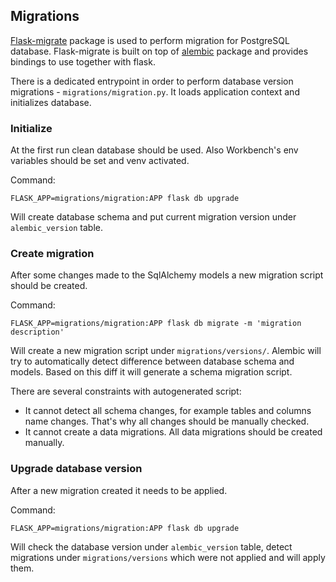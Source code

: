 ## Migrations

[Flask-migrate](https://flask-migrate.readthedocs.io/en/latest/#example) package is used to perform migration for PostgreSQL database.
Flask-migrate is built on top of [alembic](https://alembic.sqlalchemy.org/en/latest/) package and provides bindings to use together with flask.

There is a dedicated entrypoint in order to perform database version migrations - `migrations/migration.py`. It loads application context and
initializes database.

### Initialize

At the first run clean database should be used. Also Workbench's env variables should be set and venv activated.

Command:
```
FLASK_APP=migrations/migration:APP flask db upgrade
```

Will create database schema and put current migration version under `alembic_version` table.


### Create migration

After some changes made to the SqlAlchemy models a new migration script should be created.

Command:
```
FLASK_APP=migrations/migration:APP flask db migrate -m 'migration description'
```
Will create a new migration script under `migrations/versions/`. Alembic will try to automatically detect difference between
database schema and models. Based on this diff it will generate a schema migration script.

There are several constraints with autogenerated script:
* It cannot detect all schema changes, for example tables and columns name changes. That's why all changes should be manually
checked.
* It cannot create a data migrations. All data migrations should be created manually.

### Upgrade database version

After a new migration created it needs to be applied.

Command:
 ```
FLASK_APP=migrations/migration:APP flask db upgrade
```

Will check the database version under `alembic_version` table, detect migrations under `migrations/versions` which were not applied and will apply them.
